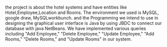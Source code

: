  the project is about the hotel systems and have entities like Hotel,Employee,Location and Rooms.
 The environment we used is MySQL, google draw, MySQLworkbunch.
 and the Programming we intend to use in designing the graphical user interface is Java by using JBDC to 
 connect our database with java NetBeans.
 We have implemented various queries including "Add Employee," "Delete Employee," "Update 
 Employee," "Add Rooms," "Delete Rooms," and "Update Rooms" in our system.
